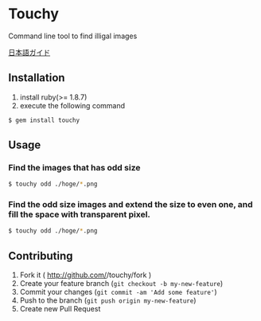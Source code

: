 # Touchy

Command line tool to find illigal images

[日本語ガイド](./README_JP.md)

## Installation

1. install ruby(>= 1.8.7)
2. execute the following command

```bash
$ gem install touchy
```

## Usage

### Find the images that has odd size

```bash
$ touchy odd ./hoge/*.png
```

### Find the odd size images and extend the size to even one, and fill the space with transparent pixel.

```bash
$ touchy odd ./hoge/*.png
```

## Contributing

1. Fork it ( http://github.com/<my-github-username>/touchy/fork )
2. Create your feature branch (`git checkout -b my-new-feature`)
3. Commit your changes (`git commit -am 'Add some feature'`)
4. Push to the branch (`git push origin my-new-feature`)
5. Create new Pull Request
